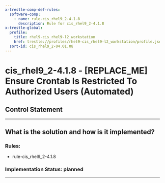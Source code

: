 ```yaml
---
x-trestle-comp-def-rules:
  software-comp:
    - name: rule-cis_rhel9_2-4.1.8
      description: Rule for cis_rhel9_2-4.1.8
x-trestle-global:
  profile:
    title: rhel9-cis_rhel9-l2_workstation
    href: trestle://profiles/rhel9-cis_rhel9-l2_workstation/profile.json
  sort-id: cis_rhel9_2-04.01.08
---
```


# cis_rhel9_2-4.1.8 - \[REPLACE_ME\] Ensure Crontab Is Restricted To Authorized Users (Automated)

## Control Statement

______________________________________________________________________

## What is the solution and how is it implemented?

<!-- For implementation status enter one of: implemented, partial, planned, alternative, not-applicable -->

<!-- Note that the list of rules under ### Rules: is read-only and changes will not be captured after assembly to JSON -->

<!-- Add control implementation description here for control: cis_rhel9_2-4.1.8 -->

### Rules:

  - rule-cis_rhel9_2-4.1.8

### Implementation Status: planned

______________________________________________________________________
